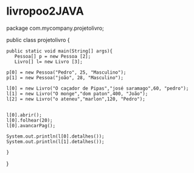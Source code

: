 # livropoo2JAVA


package com.mycompany.projetolivro;


public class projetolivro {
    
    public static void main(String[] args){
       Pessoa[] p = new Pessoa [2];
       Livro[] l= new Livro [3];       
    
    p[0] = new Pessoa("Pedro", 25, "Masculino");
    p[1] = new Pessoa("joão", 28, "Masculino");
    
    l[0] = new Livro("O caçador de Pipas","josé saramago",60, "pedro");
    l[1] = new Livro("O monge","dom paton",400, "João");
    l[2] = new Livro("o ateneu","marlon",120, "Pedro");

     
    l[0].abrir();
    l[0].folhear(20);
    l[0].avancarPag();
    
    System.out.println(l[0].detalhes());
    System.out.println(l[1].detalhes());
    
    }
}

